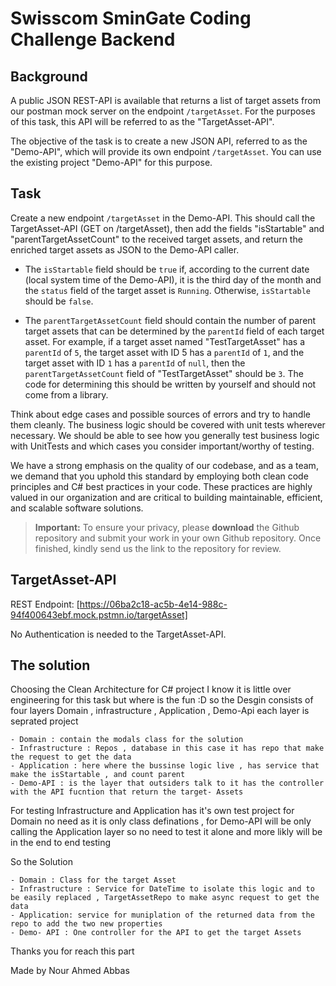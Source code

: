 # Swisscom SminGate Coding Challenge Backend

## Background
A public JSON REST-API is available that returns a list of target assets from our postman mock server on the endpoint ```/targetAsset```. For the purposes of this task, this API will be referred to as the "TargetAsset-API".

The objective of the task is to create a new JSON API, referred to as the "Demo-API", which will provide its own endpoint ```/targetAsset```. You can use the existing project "Demo-API" for this purpose.

## Task
Create a new endpoint ```/targetAsset``` in the Demo-API. This should call the TargetAsset-API (GET on /targetAsset), then add the fields "isStartable" and "parentTargetAssetCount" to the received target assets, and return the enriched target assets as JSON to the Demo-API caller.

- The ```isStartable``` field should be ```true```&nbsp;if, according to the current date (local system time of the Demo-API), it is the third day of the month and the ```status``` field of the target asset is ```Running```. Otherwise, ```isStartable``` should be ```false```.

- The ```parentTargetAssetCount``` field should contain the number of parent target assets that can be determined by the ```parentId``` field of each target asset. For example, if a target asset named "TestTargetAsset" has a ```parentId``` of ```5```, the target asset with ID 5 has a ```parentId``` of ```1```, and the target asset with ID ```1``` has a ```parentId``` of ```null```, then the ```parentTargetAssetCount``` field of "TestTargetAsset" should be ```3```. The code for determining this should be written by yourself and should not come from a library.

Think about edge cases and possible sources of errors and try to handle them cleanly. The business logic should be covered with unit tests wherever necessary. We should be able to see how you generally test business logic with UnitTests and which cases you consider important/worthy of testing.

We have a strong emphasis on the quality of our codebase, and as a team, we demand that you uphold this standard by employing both clean code principles and C# best practices in your code. These practices are highly valued in our organization and are critical to building maintainable, efficient, and scalable software solutions.

> **Important:** To ensure your privacy, please **download** the Github repository and submit your work in your own Github repository. Once finished, kindly send us the link to the repository for review.

## TargetAsset-API
REST Endpoint:&nbsp;[https://06ba2c18-ac5b-4e14-988c-94f400643ebf.mock.pstmn.io/targetAsset]

No Authentication is needed to the TargetAsset-API.


## The solution 

Choosing the Clean Architecture for C# project I know it is little over engineering for this task but where is the fun :D
so the Desgin consists of four layers Domain , infrastructure , Application , Demo-Api each layer is seprated project

	- Domain : contain the modals class for the solution
	- Infrastructure : Repos , database in this case it has repo that make the request to get the data 
	- Application : here where the bussinse logic live , has service that make the isStartable , and count parent 
	- Demo-API : is the layer that outsiders talk to it has the controller with the API fucntion that return the target- Assets 

For testing Infrastructure and Application has it's own test project 
for Domain no need as it is only class definations , for Demo-API will be only calling the Application layer so no need to test it alone and more likly will be in the end to end testing 

So the Solution 

	- Domain : Class for the target Asset
	- Infrastructure : Service for DateTime to isolate this logic and to be easily replaced , TargetAssetRepo to make async request to get the data 
	- Application: service for muniplation of the returned data from the repo to add the two new properties 
	- Demo- API : One controller for the API to get the target Assets 

Thanks you for reach this part 

Made by Nour Ahmed Abbas 
